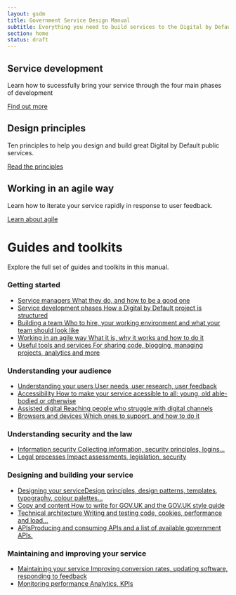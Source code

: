 ```yaml
---
layout: gsdm
title: Government Service Design Manual
subtitle: Everything you need to build services to the Digital by Default standard
section: home
status: draft
---
```


<!--
<div class="guides-intro">
  <p>
  The <a href="http://publications.cabinetoffice.gov.uk/digital/">Government Digital Strategy</a> sets out how government will redesign its digital services to make them so straightforward and convenient that all those who can use them prefer to do, by meeting the new <a href="/digital-by-default">Digital by default service standard</a>.
  </p>
  <p>
  All central government departments are committed to fulfilling the actions laid out in the Government Digital Strategy.  This manual provides help and guidance in how to meet the standard.
  </p>
  <p>
    Doing this requires working in a very different way from before...
  </p>
</div>

<div class="home-page-hero"> 
  <a href="/digital-by-default/">
  <p>Find out what you need to do to build services that meet the government's Digital by Default standard</p> 
  <img src="/assets/images/DbD-kitemark.png" alt="Digital by Default standard" />
  </a>
</div>


<div class="home-page-promos">
  <div>
    <h2>Service development</h2>
    <p>Learn how to sucessfully bring your service through the four main phases of development</p>
    <p class="action"><a href="guides-and-toolkits/phases">Find out more</a></p>
  </div>
  <div>
    <h2>Design principles</h2>
    <p>Ten principles to help you design and build great Digital by Default public services.</p>
    <p class="action"><a href="https://www.gov.uk/designprinciples">Read the principles</a></p>
  </div>
  <div>
    <h2>Working in an agile way</h2>
    <p>Learn how to iterate your service rapidly in response to user feedback.</p>
    <p class="action"><a href="/guides-and-toolkits/working-in-an-agile-way/">Learn about agile</a></p>
  </div>
</div>
-->

<div class="home-page-promos">
  <div>
    <h2>Service development</h2>
    <p>Learn how to sucessfully bring your service through the four main phases of development</p>
    <p class="action"><a href="guides-and-toolkits/phases">Find out more</a></p>
  </div>
  <div>
    <h2>Design principles</h2>
    <p>Ten principles to help you design and build great Digital by Default public services.</p>
    <p class="action"><a href="https://www.gov.uk/designprinciples">Read the principles</a></p>
  </div>
  <div>
    <h2>Working in an agile way</h2>
    <p>Learn how to iterate your service rapidly in response to user feedback.</p>
    <p class="action"><a href="/guides-and-toolkits/working-in-an-agile-way/">Learn about agile</a></p>
  </div>
</div>

<h1>Guides and toolkits</h1>

Explore the full set of guides and toolkits in this manual.

<div class="topic">
  <h3>Getting started</h3>
  <ul>
      <li><a href="/guides-and-toolkits/building-a-team/servicemanager.html"><span class="title">Service managers</span><span class="description">  What they do, and how to be a good one</span></a></li>
      <li><a href="/guides-and-toolkits/phases"><span class="title">Service development phases</span><span class="description">  How a Digital by Default project is structured</span></a></li>
      <li><a href="/guides-and-toolkits/building-a-team/"><span class="title">Building a team</span><span class="description">  Who to hire, your working environment and what your team should look like</span></a></li>
      <li><a href="/guides-and-toolkits/working-in-an-agile-way/"><span class="title">Working in an agile way</span><span class="description">  What it is, why it works and how to do it</span></a></li>
      <li><a href="/guides-and-toolkits/tools-and-services/"><span class="title">Useful tools and services</span><span class="description">  For sharing code, blogging, managing projects, analytics and more</span></a></li>
  </ul>
</div>
<div class="topic">
<h3>Understanding your audience</h3>
  <ul>
      <li><a href="/guides-and-toolkits/understanding-your-users/"><span class="title">Understanding your users</span><span class="description">  User needs, user research, user feedback</span></a></li>
      <li><a href="/guides-and-toolkits/accessibility"><span class="title">Accessibility</span><span class="description">  How to make your service acessible to all; young, old able-bodied or otherwise</span></a></li>
      <li><a href="/guides-and-toolkits/assisted-digital"><span class="title">Assisted digital</span><span class="description">  Reaching people who struggle with digital channels</span></a></li>
      <li><a href="/guides-and-toolkits/designing-your-service/browsercompatibility.html"><span class="title">Browsers and devices</span><span class="description">  Which ones to support, and how to do it</span></a></li>
  </ul>
</div>
<div class="topic">
<h3>Understanding security and the law</h3>
<ul>
    <!--<li><a href=""><span class="title">Identity assurance</span><span class="description">  What it is and how to design for it</span></a></li>-->
    <li><a href="/guides-and-toolkits/information-security"><span class="title">Information security</span><span class="description">  Collecting information, security principles, logins...</span></a></li>
    <li><a href="/guides-and-toolkits/legal-processes"><span class="title">Legal processes</span><span class="description"> Impact assessments, legislation, security</span></a></li>
</ul>
</div>
<div class="topic">
<h3>Designing and building your service</h3>
  <ul>
    <li><a href="/guides-and-toolkits/designing-your-service"><span class="title">Designing your service</span><span class="description">Design principles, design patterns, templates, typography, colour palettes...</span></a></li>
    <li><a href="/guides-and-toolkits/copy-and-content"><span class="title">Copy and content</span><span class="description">  How to write for GOV.UK and the GOV.UK style guide</span></a></li>
      <li><a href="/guides-and-toolkits/technical-architecture"><span class="title">Technical architecture</span><span class="description">  Writing and testing code, cookies, performance and load...</span></a></li>
      <li><a href="/guides-and-toolkits/apis/"><span class="title">APIs</span><span class="description">Producing and consuming APIs and a list of available government APIs.</span></a></li>
      <!--<li><a href="/guides-and-toolkits/apis"><span class="title">Using open source</span><span class="description">Lorem ipsum</span></a></li>-->
    </ul>
</div>
<div class="topic">
<h3>Maintaining and improving your service</h3>
  <ul>
      <li><a href="/guides-and-toolkits/maintaining-services"><span class="title">Maintaining your service</span><span class="description">  Improving conversion rates, updating software,  responding to feedback</span></a></li>
      <li><a href="/guides-and-toolkits/monitoring-performance"><span class="title">Monitoring performance</span><span class="description">  Analytics, KPIs</span></a></li>
  </ul>
</div>
